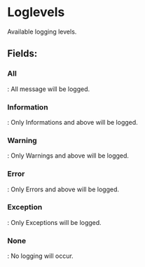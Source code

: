 # Loglevels

Available logging levels. 

## **Fields**:
### **All**
: All message will be logged. 
### **Information**
: Only Informations and above will be logged. 
### **Warning**
: Only Warnings and above will be logged. 
### **Error**
: Only Errors and above will be logged. 
### **Exception**
: Only Exceptions will be logged. 
### **None**
: No logging will occur. 